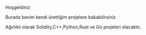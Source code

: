 Hoşgeldiniz

Burada benim kendi ürettiğim projelere bakabilirsiniz

Ağırlıklı olarak Solidity,C++,Python,Rust ve Go projeleri olacaktır.


